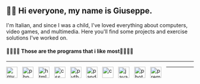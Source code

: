 ## 👋😎 Hi everyone, my name is Giuseppe.

I'm Italian, and since I was a child, I've loved everything about computers, video games, and multimedia.
Here you'll find some projects and exercise solutions I've worked on.

#### 🔻🔻🔻🔻 Those are the programs that i like most🔻🔻🔻🔻
---
<img align="left" alt="mysql" width="30px" style="padding-right:10px;" src="https://cdn.jsdelivr.net/gh/devicons/devicon@latest/icons/mysql/mysql-original-wordmark.svg" />
 <img align="left" alt="php" width="30px" style="padding-right:10px;" src="https://cdn.jsdelivr.net/gh/devicons/devicon@latest/icons/php/php-original.svg" />
 <img align="left" alt="html" width="30px" style="padding-right:10px;" src="https://cdn.jsdelivr.net/gh/devicons/devicon@latest/icons/html5/html5-original-wordmark.svg" />
 <img align="left" alt="css" width="30px" style="padding-right:10px;" src="https://cdn.jsdelivr.net/gh/devicons/devicon@latest/icons/css3/css3-original-wordmark.svg" />
 <img align="left" alt="python" width="30px" style="padding-right:10px;" src="https://cdn.jsdelivr.net/gh/devicons/devicon@latest/icons/python/python-original-wordmark.svg" />
 <img align="left" alt="pandas" width="30px" style="padding-right:10px;" src="https://cdn.jsdelivr.net/gh/devicons/devicon@latest/icons/pandas/pandas-original-wordmark.svg" />
 <img align="left" alt="c" width="30px" style="padding-right:10px;" src="https://cdn.jsdelivr.net/gh/devicons/devicon@latest/icons/c/c-original.svg" />
 <img align="left" alt="java" width="30px" style="padding-right:10px;" src="https://cdn.jsdelivr.net/gh/devicons/devicon@latest/icons/java/java-original-wordmark.svg" />
 <img align="left" alt="photoshop" width="30px" style="padding-right:10px;" src="https://cdn.jsdelivr.net/gh/devicons/devicon@latest/icons/photoshop/photoshop-original.svg" />
 <img align="left" alt="premierpro" width="30px" style="padding-right:10px;" src="https://cdn.jsdelivr.net/gh/devicons/devicon@latest/icons/premierepro/premierepro-original.svg" />

 ---
 
